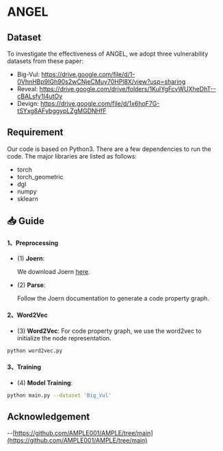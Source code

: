 # ANGEL

## Dataset
To investigate the effectiveness of ANGEL, we adopt three vulnerability datasets from these paper: 
* Big-Vul: <https://drive.google.com/file/d/1-0VhnHBp9IGh90s2wCNjeCMuy70HPl8X/view?usp=sharing>
* Reveal: <https://drive.google.com/drive/folders/1KuIYgFcvWUXheDhT--cBALsfy1I4utOy>
* Devign: <https://drive.google.com/file/d/1x6hoF7G-tSYxg8AFybggypLZgMGDNHfF>


## Requirement
Our code is based on Python3. There are a few dependencies to run the code. The major libraries are listed as follows:
* torch
* torch_geometric
* dgl
* numpy
* sklearn

## 📥 Guide

#### 1、Preprocessing

- (1) **Joern**:
  
  We download Joern [here](https://github.com/joernio/joern).

- (2) **Parse**:
  
  Follow the Joern documentation to generate a code property graph.

#### 2、Word2Vec
-  (3) **Word2Vec**:
For code property graph, we use the word2vec to initialize the node representation.
```bash
python word2vec.py
```

#### 3、Training
-  (4) **Model Training**:
```bash
python main.py --dataset 'Big_Vul'
```


## Acknowledgement
--[https://github.com/AMPLE001/AMPLE/tree/main](https://github.com/AMPLE001/AMPLE/tree/main)
